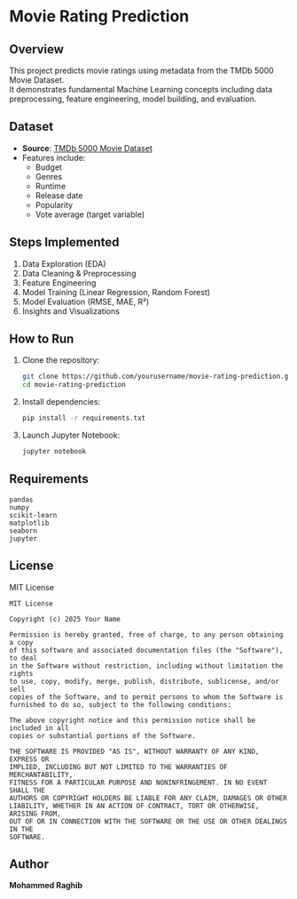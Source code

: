 # Movie Rating Prediction

## Overview
This project predicts movie ratings using metadata from the TMDb 5000 Movie Dataset.  
It demonstrates fundamental Machine Learning concepts including data preprocessing, feature engineering, model building, and evaluation.

## Dataset
- **Source**: [TMDb 5000 Movie Dataset](https://www.kaggle.com/datasets/tmdb/tmdb-movie-metadata)
- Features include:
  - Budget
  - Genres
  - Runtime
  - Release date
  - Popularity
  - Vote average (target variable)

## Steps Implemented
1. Data Exploration (EDA)
2. Data Cleaning & Preprocessing
3. Feature Engineering
4. Model Training (Linear Regression, Random Forest)
5. Model Evaluation (RMSE, MAE, R²)
6. Insights and Visualizations

## How to Run
1. Clone the repository:
   ```bash
   git clone https://github.com/yourusername/movie-rating-prediction.git
   cd movie-rating-prediction
   ```
2. Install dependencies:
   ```bash
   pip install -r requirements.txt
   ```
3. Launch Jupyter Notebook:
   ```bash
   jupyter notebook
   ```

## Requirements
```
pandas
numpy
scikit-learn
matplotlib
seaborn
jupyter
```

## License
MIT License

```
MIT License

Copyright (c) 2025 Your Name

Permission is hereby granted, free of charge, to any person obtaining a copy
of this software and associated documentation files (the "Software"), to deal
in the Software without restriction, including without limitation the rights
to use, copy, modify, merge, publish, distribute, sublicense, and/or sell
copies of the Software, and to permit persons to whom the Software is
furnished to do so, subject to the following conditions:

The above copyright notice and this permission notice shall be included in all
copies or substantial portions of the Software.

THE SOFTWARE IS PROVIDED "AS IS", WITHOUT WARRANTY OF ANY KIND, EXPRESS OR
IMPLIED, INCLUDING BUT NOT LIMITED TO THE WARRANTIES OF MERCHANTABILITY,
FITNESS FOR A PARTICULAR PURPOSE AND NONINFRINGEMENT. IN NO EVENT SHALL THE
AUTHORS OR COPYRIGHT HOLDERS BE LIABLE FOR ANY CLAIM, DAMAGES OR OTHER
LIABILITY, WHETHER IN AN ACTION OF CONTRACT, TORT OR OTHERWISE, ARISING FROM,
OUT OF OR IN CONNECTION WITH THE SOFTWARE OR THE USE OR OTHER DEALINGS IN THE
SOFTWARE.
```

## Author
**Mohammed Raghib**